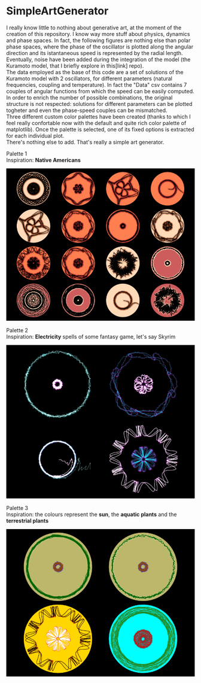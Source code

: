 # SimpleArtGenerator
I really know little to nothing about generative art, at the moment of the creation of this repository. I know way more stuff about physics, dynamics and phase spaces. In fact, the following figures are nothing else than polar phase spaces, where the phase of the oscillator is plotted along the angular direction and its istantaneous speed is represented by the radial length. Eventually, noise have been added during the integration of the model (the Kuramoto model, that I briefly explore in this[link] repo).  
The data employed as the base of this code are a set of solutions of the Kuramoto model with 2 oscillators, for different parameters (natural frequencies, coupling and temperature). In fact the "Data" csv contains 7 couples of angular functions from which the speed can be easily computed. In order to enrich the number of possible combinations, the original structure is not respected: solutions for different parameters can be plotted togheter and even the phase-speed couples can be mismatched.   
Three different custom color palettes have been created (thanks to which I feel really confortable now with the default and quite rich color palette of matplotlib). Once the palette is selected, one of its fixed options is extracted for each individual plot.  
There's nothing else to add. That's really a simple art generator.  
  
Palette 1  
Inspiration: **Native Americans**

![config](./Figures/Palette0_4.png)
  
Palette 2  
Inspiration: **Electricity** spells of some fantasy game, let's say Skyrim 

![config](./Figures/Palette2_5.png)

Palette 3  
Inspiration: the colours represent the **sun**, the **aquatic plants** and the **terrestrial plants**

![config](./Figures/Palette3_1.png)

